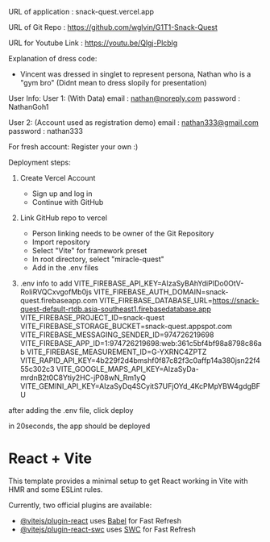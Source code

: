 URL of application : snack-quest.vercel.app

URL of Git Repo : https://github.com/wglvin/G1T1-Snack-Quest

URL for Youtube Link : https://youtu.be/Qlgj-Plcblg

Explanation of dress code: 
- Vincent was dressed in singlet to represent persona, Nathan who is a "gym bro"
  (Didnt mean to dress slopily for presentation)
  
User Info: 
User 1: (With Data)
email : nathan@noreply.com
password : NathanGoh1

User 2: (Account used as registration demo)
email : nathan333@gmail.com
password : nathan333

For fresh account: 
Register your own :) 

Deployment steps: 
1. Create Vercel Account
     - Sign up and log in
     - Continue with GitHub
2. Link GitHub repo to vercel
     - Person linking needs to be owner of the Git Repository
     - Import repository
     - Select "Vite" for framework preset
     - In root directory, select "miracle-quest"
     - Add in the .env files
    
3. .env info to add
VITE_FIREBASE_API_KEY=AIzaSyBAhYdiPIDo0OtV-RoIiRVQCxvgofMb0js
VITE_FIREBASE_AUTH_DOMAIN=snack-quest.firebaseapp.com
VITE_FIREBASE_DATABASE_URL=https://snack-quest-default-rtdb.asia-southeast1.firebasedatabase.app
VITE_FIREBASE_PROJECT_ID=snack-quest
VITE_FIREBASE_STORAGE_BUCKET=snack-quest.appspot.com
VITE_FIREBASE_MESSAGING_SENDER_ID=974726219698
VITE_FIREBASE_APP_ID=1:974726219698:web:361c5bf4bf98a8798c86ab
VITE_FIREBASE_MEASUREMENT_ID=G-YXRNC4ZPTZ
VITE_RAPID_API_KEY=4b229f2d4bmshf0f87c82f3c0affp14a380jsn22f455c302c3
VITE_GOOGLE_MAPS_API_KEY=AIzaSyDa-mrdnB2t0C8Ytiy2HC-jP08wN_Rm1yQ
VITE_GEMINI_API_KEY=AIzaSyDq4SCyitS7UFjOYd_4KcPMpYBW4gdgBFU

after adding the .env file, click deploy

in 20seconds, the app should be deployed

# React + Vite

This template provides a minimal setup to get React working in Vite with HMR and some ESLint rules.

Currently, two official plugins are available:

- [@vitejs/plugin-react](https://github.com/vitejs/vite-plugin-react/blob/main/packages/plugin-react/README.md) uses [Babel](https://babeljs.io/) for Fast Refresh
- [@vitejs/plugin-react-swc](https://github.com/vitejs/vite-plugin-react-swc) uses [SWC](https://swc.rs/) for Fast Refresh


